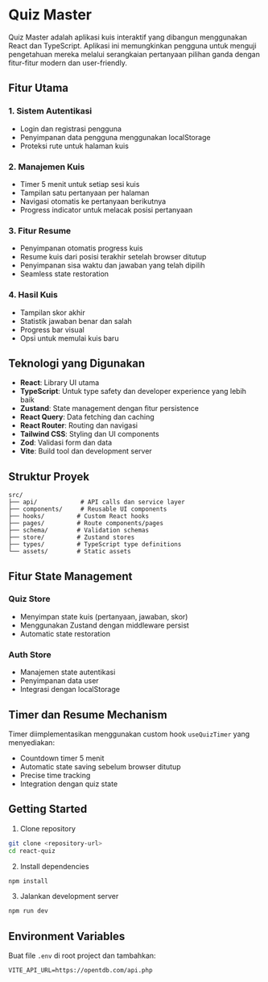 # Quiz Master

Quiz Master adalah aplikasi kuis interaktif yang dibangun menggunakan React dan TypeScript. Aplikasi ini memungkinkan pengguna untuk menguji pengetahuan mereka melalui serangkaian pertanyaan pilihan ganda dengan fitur-fitur modern dan user-friendly.

## Fitur Utama

### 1. Sistem Autentikasi
- Login dan registrasi pengguna
- Penyimpanan data pengguna menggunakan localStorage
- Proteksi rute untuk halaman kuis

### 2. Manajemen Kuis
- Timer 5 menit untuk setiap sesi kuis
- Tampilan satu pertanyaan per halaman
- Navigasi otomatis ke pertanyaan berikutnya
- Progress indicator untuk melacak posisi pertanyaan

### 3. Fitur Resume
- Penyimpanan otomatis progress kuis
- Resume kuis dari posisi terakhir setelah browser ditutup
- Penyimpanan sisa waktu dan jawaban yang telah dipilih
- Seamless state restoration

### 4. Hasil Kuis
- Tampilan skor akhir
- Statistik jawaban benar dan salah
- Progress bar visual
- Opsi untuk memulai kuis baru

## Teknologi yang Digunakan

- **React**: Library UI utama
- **TypeScript**: Untuk type safety dan developer experience yang lebih baik
- **Zustand**: State management dengan fitur persistence
- **React Query**: Data fetching dan caching
- **React Router**: Routing dan navigasi
- **Tailwind CSS**: Styling dan UI components
- **Zod**: Validasi form dan data
- **Vite**: Build tool dan development server

## Struktur Proyek

```
src/
├── api/            # API calls dan service layer
├── components/     # Reusable UI components
├── hooks/         # Custom React hooks
├── pages/         # Route components/pages
├── schema/        # Validation schemas
├── store/         # Zustand stores
├── types/         # TypeScript type definitions
└── assets/        # Static assets
```

## Fitur State Management

### Quiz Store
- Menyimpan state kuis (pertanyaan, jawaban, skor)
- Menggunakan Zustand dengan middleware persist
- Automatic state restoration

### Auth Store
- Manajemen state autentikasi
- Penyimpanan data user
- Integrasi dengan localStorage

## Timer dan Resume Mechanism

Timer diimplementasikan menggunakan custom hook `useQuizTimer` yang menyediakan:
- Countdown timer 5 menit
- Automatic state saving sebelum browser ditutup
- Precise time tracking
- Integration dengan quiz state

## Getting Started

1. Clone repository
```bash
git clone <repository-url>
cd react-quiz
```

2. Install dependencies
```bash
npm install
```

3. Jalankan development server
```bash
npm run dev
```

## Environment Variables

Buat file `.env` di root project dan tambahkan:
```
VITE_API_URL=https://opentdb.com/api.php
```


